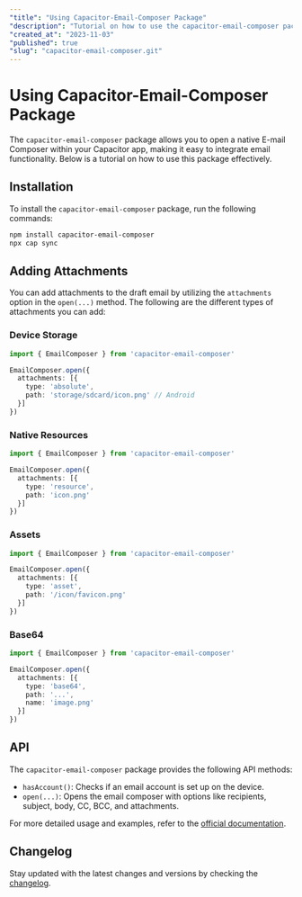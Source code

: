 ```yaml
---
"title": "Using Capacitor-Email-Composer Package"
"description": "Tutorial on how to use the capacitor-email-composer package for opening a native E-mail Composer within a Capacitor app."
"created_at": "2023-11-03"
"published": true
"slug": "capacitor-email-composer.git"
---
```


# Using Capacitor-Email-Composer Package

The `capacitor-email-composer` package allows you to open a native E-mail Composer within your Capacitor app, making it easy to integrate email functionality. Below is a tutorial on how to use this package effectively.

## Installation

To install the `capacitor-email-composer` package, run the following commands:

```bash
npm install capacitor-email-composer
npx cap sync
```

## Adding Attachments

You can add attachments to the draft email by utilizing the `attachments` option in the `open(...)` method. The following are the different types of attachments you can add:

### Device Storage

```ts
import { EmailComposer } from 'capacitor-email-composer'

EmailComposer.open({
  attachments: [{
    type: 'absolute',
    path: 'storage/sdcard/icon.png' // Android
  }]
})
```

### Native Resources

```ts
import { EmailComposer } from 'capacitor-email-composer'

EmailComposer.open({
  attachments: [{
    type: 'resource',
    path: 'icon.png'
  }]
})
```

### Assets

```ts
import { EmailComposer } from 'capacitor-email-composer'

EmailComposer.open({
  attachments: [{
    type: 'asset',
    path: '/icon/favicon.png'
  }]
})
```

### Base64

```ts
import { EmailComposer } from 'capacitor-email-composer'

EmailComposer.open({
  attachments: [{
    type: 'base64',
    path: '...',
    name: 'image.png'
  }]
})
```

## API

The `capacitor-email-composer` package provides the following API methods:

- `hasAccount()`: Checks if an email account is set up on the device.
- `open(...)`: Opens the email composer with options like recipients, subject, body, CC, BCC, and attachments.

For more detailed usage and examples, refer to the [official documentation](https://www.npmjs.com/package/capacitor-email-composer).

## Changelog

Stay updated with the latest changes and versions by checking the [changelog](#).
```